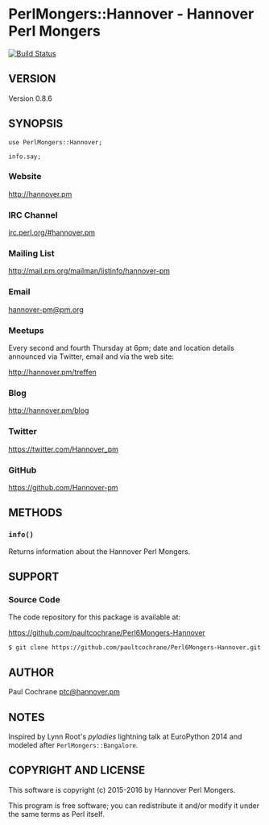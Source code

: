 # PerlMongers::Hannover - Hannover Perl Mongers

[![Build Status](https://travis-ci.org/paultcochrane/Perl6Mongers-Hannover.svg?branch=master)](https://travis-ci.org/paultcochrane/Perl6Mongers-Hannover)

## VERSION

Version 0.8.6

## SYNOPSIS

    use PerlMongers::Hannover;

    info.say;

### Website

http://hannover.pm

### IRC Channel

<a href="irc://irc.perl.org/#hannover.pm">irc.perl.org/#hannover.pm</a>

### Mailing List

http://mail.pm.org/mailman/listinfo/hannover-pm

### Email

<hannover-pm@pm.org>

### Meetups

Every second and fourth Thursday at 6pm; date and location details announced
via Twitter, email and via the web site:

http://hannover.pm/treffen

### Blog

http://hannover.pm/blog

### Twitter

https://twitter.com/Hannover_pm

### GitHub

https://github.com/Hannover-pm

## METHODS

### `info()`

Returns information about the Hannover Perl Mongers.

## SUPPORT

### Source Code

The code repository for this package is available at:

https://github.com/paultcochrane/Perl6Mongers-Hannover

    $ git clone https://github.com/paultcochrane/Perl6Mongers-Hannover.git

## AUTHOR

Paul Cochrane <ptc@hannover.pm>

## NOTES

Inspired by Lynn Root's _pyladies_ lightning talk at EuroPython 2014 and
modeled after `PerlMongers::Bangalore`.

## COPYRIGHT AND LICENSE

This software is copyright (c) 2015-2016 by Hannover Perl Mongers.

This program is free software; you can redistribute it and/or modify it
under the same terms as Perl itself.
